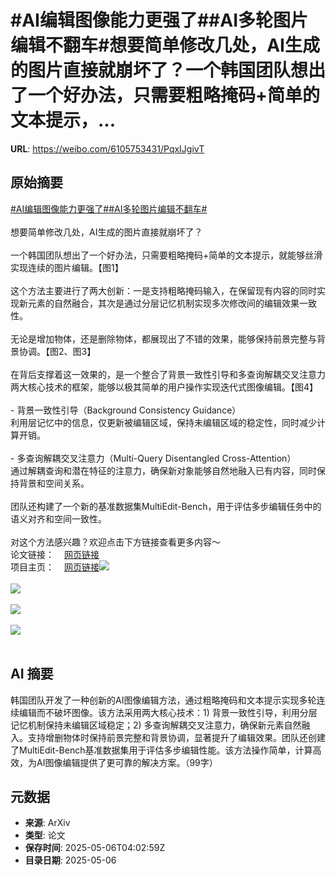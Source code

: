 # #AI编辑图像能力更强了##AI多轮图片编辑不翻车#想要简单修改几处，AI生成的图片直接就崩坏了？一个韩国团队想出了一个好办法，只需要粗略掩码+简单的文本提示，...

**URL**: https://weibo.com/6105753431/PqxIJgivT

## 原始摘要

<a href="https://m.weibo.cn/search?containerid=231522type%3D1%26t%3D10%26q%3D%23AI%E7%BC%96%E8%BE%91%E5%9B%BE%E5%83%8F%E8%83%BD%E5%8A%9B%E6%9B%B4%E5%BC%BA%E4%BA%86%23&amp;extparam=%23AI%E7%BC%96%E8%BE%91%E5%9B%BE%E5%83%8F%E8%83%BD%E5%8A%9B%E6%9B%B4%E5%BC%BA%E4%BA%86%23" data-hide=""><span class="surl-text">#AI编辑图像能力更强了#</span></a><a href="https://m.weibo.cn/search?containerid=231522type%3D1%26t%3D10%26q%3D%23AI%E5%A4%9A%E8%BD%AE%E5%9B%BE%E7%89%87%E7%BC%96%E8%BE%91%E4%B8%8D%E7%BF%BB%E8%BD%A6%23&amp;extparam=%23AI%E5%A4%9A%E8%BD%AE%E5%9B%BE%E7%89%87%E7%BC%96%E8%BE%91%E4%B8%8D%E7%BF%BB%E8%BD%A6%23" data-hide=""><span class="surl-text">#AI多轮图片编辑不翻车#</span></a><br><br>想要简单修改几处，AI生成的图片直接就崩坏了？<br><br>一个韩国团队想出了一个好办法，只需要粗略掩码+简单的文本提示，就能够丝滑实现连续的图片编辑。【图1】<br><br>这个方法主要进行了两大创新：一是支持粗略掩码输入，在保留现有内容的同时实现新元素的自然融合，其次是通过分层记忆机制实现多次修改间的编辑效果一致性。<br><br>无论是增加物体，还是删除物体，都展现出了不错的效果，能够保持前景完整与背景协调。【图2、图3】<br><br>在背后支撑着这一效果的，是一个整合了背景一致性引导和多查询解耦交叉注意力两大核心技术的框架，能够以极其简单的用户操作实现迭代式图像编辑。【图4】<br><br>- 背景一致性引导（Background Consistency Guidance）<br>利用层记忆中的信息，仅更新被编辑区域，保持未编辑区域的稳定性，同时减少计算开销。<br><br>- 多查询解耦交叉注意力（Multi-Query Disentangled Cross-Attention）<br>通过解耦查询和潜在特征的注意力，确保新对象能够自然地融入已有内容，同时保持背景和空间关系。<br><br>团队还构建了一个新的基准数据集MultiEdit-Bench，用于评估多步编辑任务中的语义对齐和空间一致性。<br><br>对这个方法感兴趣？欢迎点击下方链接查看更多内容～<br>论文链接：<a href="https://weibo.cn/sinaurl?u=https%3A%2F%2Farxiv.org%2Fpdf%2F2505.01079" data-hide=""><span class="url-icon"><img style="width: 1rem;height: 1rem" src="https://h5.sinaimg.cn/upload/2015/09/25/3/timeline_card_small_web_default.png" referrerpolicy="no-referrer"></span><span class="surl-text">网页链接</span></a><br>项目主页：<a href="https://weibo.cn/sinaurl?u=https%3A%2F%2Fcarpedkm.github.io%2Fprojects%2Fimproving_edit%2Findex.html" data-hide=""><span class="url-icon"><img style="width: 1rem;height: 1rem" src="https://h5.sinaimg.cn/upload/2015/09/25/3/timeline_card_small_web_default.png" referrerpolicy="no-referrer"></span><span class="surl-text">网页链接</span></a><img style="" src="https://tvax4.sinaimg.cn/large/006Fd7o3gy1i15lhxc56fj31hg0ps4qp.jpg" referrerpolicy="no-referrer"><br><br><img style="" src="https://tvax4.sinaimg.cn/large/006Fd7o3gy1i15li2816kj31p40tm4qp.jpg" referrerpolicy="no-referrer"><br><br><img style="" src="https://tvax4.sinaimg.cn/large/006Fd7o3gy1i15li3ha7dj30t80fenbq.jpg" referrerpolicy="no-referrer"><br><br><img style="" src="https://tvax3.sinaimg.cn/large/006Fd7o3gy1i15li4vsbvj310e0hb15v.jpg" referrerpolicy="no-referrer"><br><br>

## AI 摘要

韩国团队开发了一种创新的AI图像编辑方法，通过粗略掩码和文本提示实现多轮连续编辑而不破坏图像。该方法采用两大核心技术：1) 背景一致性引导，利用分层记忆机制保持未编辑区域稳定；2) 多查询解耦交叉注意力，确保新元素自然融入。支持增删物体时保持前景完整和背景协调，显著提升了编辑效果。团队还创建了MultiEdit-Bench基准数据集用于评估多步编辑性能。该方法操作简单，计算高效，为AI图像编辑提供了更可靠的解决方案。（99字）

## 元数据

- **来源**: ArXiv
- **类型**: 论文
- **保存时间**: 2025-05-06T04:02:59Z
- **目录日期**: 2025-05-06

